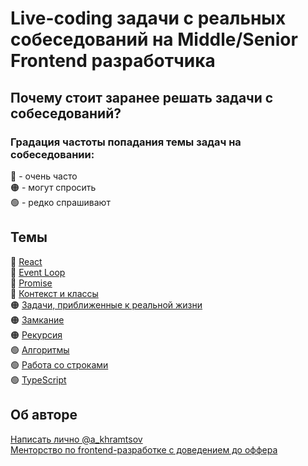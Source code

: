 # Live-coding задачи с реальных собеседований на Middle/Senior Frontend разработчика

## Почему стоит заранее решать задачи с собеседований?

### Градация частоты попадания темы задач на собеседовании:
🔴 - очень часто  
🟠 - могут спросить  
🟢 - редко спрашивают  

## Темы
🔴 [React](react.md)  
🔴 [Event Loop](eventloop.md)   
🔴 [Promise](promise.md)   
🔴 [Контекст и классы](context.md)  
🟠 [Задачи, приближенные к реальной жизни](real-tasks.md)  
🟠 [Замкание](closure.md)  
🟠 [Рекурсия](recursion.md)  
🟢 [Алгоритмы](algorithms.md)  
🟢 [Работа со строками](strings.md)  
🟢 [TypeScript](typescript.md)  

## Об авторе
[Написать лично @a_khramtsov](https://t.me/a_khramtsov)  
[Менторство по frontend-разработке с доведением до оффера](https://akhramtsov-mentor.ru/)  
